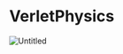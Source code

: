# VerletPhysics
![Untitled](https://user-images.githubusercontent.com/48923561/95021540-29d93200-0637-11eb-930e-41e83544e402.png)
